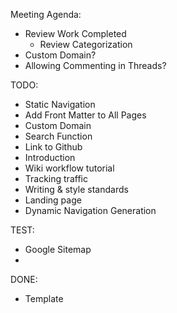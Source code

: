 Meeting Agenda:
- Review Work Completed
  - Review Categorization
- Custom Domain?
- Allowing Commenting in Threads?

TODO:
- Static Navigation
- Add Front Matter to All Pages
- Custom Domain
- Search Function
- Link to Github
- Introduction
- Wiki workflow tutorial
- Tracking traffic
- Writing & style standards
- Landing page
- Dynamic Navigation Generation

TEST:
- Google Sitemap
-
DONE:
- Template
